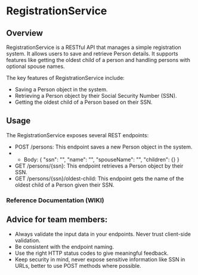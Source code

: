 # RegistrationService
## Overview
RegistrationService is a RESTful API that manages a simple registration system. It allows users to save and retrieve Person details. It supports features like getting the oldest child of a person and handling persons with optional spouse names.

The key features of RegistrationService include:
* Saving a Person object in the system.
* Retrieving a Person object by their Social Security Number (SSN).
* Getting the oldest child of a Person based on their SSN.

## Usage
The RegistrationService exposes several REST endpoints:

* POST /persons: This endpoint saves a new Person object in the system.
* * Body: { "ssn": "", "name": "", "spouseName": "", "children": {} }
* GET /persons/{ssn}: This endpoint retrieves a Person object by their SSN.
* GET /persons/{ssn}/oldest-child: This endpoint gets the name of the oldest child of a Person given their SSN.

### Reference Documentation (WIKI)
## Advice for team members:
* Always validate the input data in your endpoints. Never trust client-side validation.
* Be consistent with the endpoint naming.
* Use the right HTTP status codes to give meaningful feedback.
* Keep security in mind, never expose sensitive information like SSN in URLs, better to use POST methods where possible.
